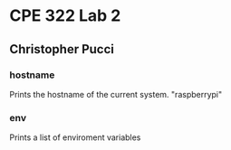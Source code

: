 # CPE 322 Lab 2

## Christopher Pucci

### hostname

Prints the hostname of the current system. "raspberrypi"

### env
Prints a list of enviroment variables


